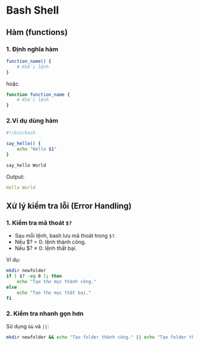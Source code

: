 # Bash Shell

## Hàm (functions)

### 1. Định nghĩa hàm

```bash
function_name() {
    # Khối lệnh
}
```

hoặc

```bash
function function_name {
    # Khối lệnh
}
```

### 2.Ví dụ dùng hàm

```bash
#!/bin/bash

say_hello() {
    echo "Hello $1"
}

say_hello World
```

Output:

```yaml
Hello World
```

## Xử lý kiểm tra lỗi (Error Handling)

### 1. Kiểm tra mã thoát `$?`

- Sau mỗi lệnh, bash lưu mã thoát trong `$?`.
- Nếu $? = 0: lệnh thành công.
- Nếu $? ≠ 0: lệnh thất bại.

Ví dụ:

```bash
mkdir newfolder
if [ $? -eq 0 ]; then
    echo "Tạo thư mục thành công."
else
    echo "Tạo thư mục thất bại."
fi
```

### 2. Kiểm tra nhanh gọn hơn

Sử dụng `&&` và `||`:

```bash
mkdir newfolder && echo "Tạo folder thành công." || echo "Tạo folder thất bại."
```
